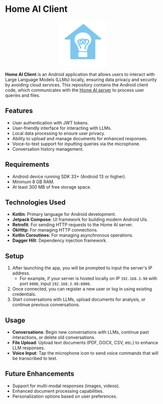 # Home AI Client

<p align="center">
  <img src="./images/app_logo-cropped.png" alt="app logo" width="150" height="150">
</p>

**Home AI Client** is an Android application that allows users to interact with Large Language Models (LLMs) locally, ensuring data privacy and security by avoiding cloud services. This repository contains the Android client code, which communicates with the [Home AI server](https://github.com/thkox/home-ai-server/) to process user queries and files.


## Features

- User authentication with JWT tokens.
- User-friendly interface for interacting with LLMs.
- Local data processing to ensure user privacy.
- Ability to upload and manage documents for enhanced responses.
- Voice-to-text support for inputting queries via the microphone.
- Conversation history management.

## Requirements

- Android device running SDK 33+ (Android 13 or higher).
- Minimum 8 GB RAM.
- At least 300 MB of free storage space.

## Technologies Used

- **Kotlin**: Primary language for Android development.
- **Jetpack Compose**: UI framework for building modern Android UIs.
- **Retrofit**: For sending HTTP requests to the Home AI server.
- **OkHttp**: For managing HTTP connections.
- **Kotlin Coroutines**: For managing asynchronous operations.
- **Dagger Hilt**: Dependency injection framework.

## Setup

1. After launching the app, you will be prompted to input the server's IP address.
   - For example, if your server is hosted locally on IP `192.168.3.98` with port `8000`, input `192.168.3.98:8000`.
2. Once connected, you can register a new user or log in using existing credentials.
3. Start conversations with LLMs, upload documents for analysis, or continue previous conversations.

## Usage

- **Conversations**: Begin new conversations with LLMs, continue past interactions, or delete old conversations.
- **File Upload**: Upload text documents (PDF, DOCX, CSV, etc.) to enhance LLM responses.
- **Voice Input**: Tap the microphone icon to send voice commands that will be transcribed to text.

## Future Enhancements

- Support for multi-modal responses (images, videos).
- Enhanced document processing capabilities.
- Personalization options based on user preferences.
